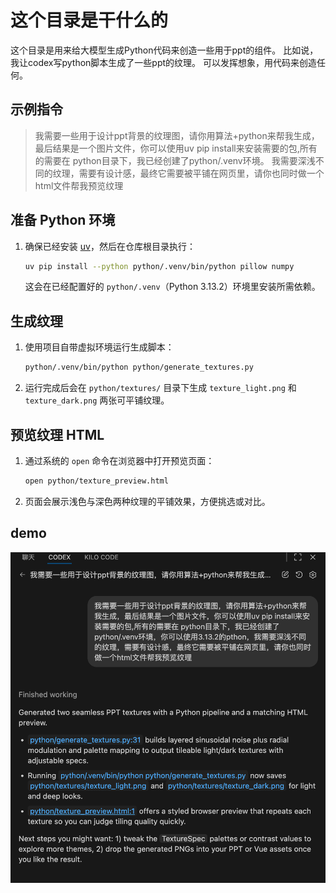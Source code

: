 # 这个目录是干什么的
这个目录是用来给大模型生成Python代码来创造一些用于ppt的组件。
比如说，我让codex写python脚本生成了一些ppt的纹理。
可以发挥想象，用代码来创造任何。

## 示例指令
> 我需要一些用于设计ppt背景的纹理图，请你用算法+python来帮我生成，最后结果是一个图片文件，你可以使用uv pip install来安装需要的包,所有的需要在 python目录下，我已经创建了python/.venv环境。
> 我需要深浅不同的纹理，需要有设计感，最终它需要被平铺在网页里，请你也同时做一个html文件帮我预览纹理

## 准备 Python 环境
1. 确保已经安装 [uv](https://github.com/astral-sh/uv)，然后在仓库根目录执行：
   ```bash
   uv pip install --python python/.venv/bin/python pillow numpy
   ```
   这会在已经配置好的 `python/.venv`（Python 3.13.2）环境里安装所需依赖。

## 生成纹理
1. 使用项目自带虚拟环境运行生成脚本：
   ```bash
   python/.venv/bin/python python/generate_textures.py
   ```
2. 运行完成后会在 `python/textures/` 目录下生成 `texture_light.png` 和 `texture_dark.png` 两张可平铺纹理。

## 预览纹理 HTML
1. 通过系统的 `open` 命令在浏览器中打开预览页面：
   ```bash
   open python/texture_preview.html
   ```
2. 页面会展示浅色与深色两种纹理的平铺效果，方便挑选或对比。

## demo

![demo](demo.png)
